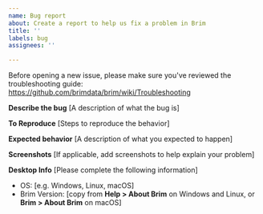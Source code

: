 ```yaml
---
name: Bug report
about: Create a report to help us fix a problem in Brim
title: ''
labels: bug
assignees: ''

---
```


Before opening a new issue, please make sure you've reviewed the troubleshooting guide:
https://github.com/brimdata/brim/wiki/Troubleshooting

**Describe the bug**
[A description of what the bug is]

**To Reproduce**
[Steps to reproduce the behavior]

**Expected behavior**
[A description of what you expected to happen]

**Screenshots**
[If applicable, add screenshots to help explain your problem]

**Desktop Info**
[Please complete the following information]
 - OS: [e.g. Windows, Linux, macOS]
 - Brim Version: [copy from **Help > About Brim** on Windows and Linux, or **Brim > About Brim** on macOS]
